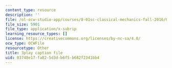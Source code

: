 ```yaml
---
content_type: resource
description: ''
file: /ol-ocw-studio-app/courses/8-01sc-classical-mechanics-fall-2016/03748e17fa825d3db6f5b682f2341bb4_sgymEX-4FxE.vtt
file_size: 5901
file_type: application/x-subrip
learning_resource_types: []
license: https://creativecommons.org/licenses/by-nc-sa/4.0/
ocw_type: OCWFile
resourcetype: Other
title: 3play caption file
uid: 03748e17-fa82-5d3d-b6f5-b682f2341bb4
---
```

